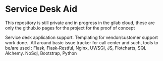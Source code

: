 Service Desk Aid
==============
This repository is still private and in progress in the gilab cloud, these are only the github.io pages for the project for the proof of concept


Service desk application support. Templating for vendor/customer support work done. .All around basic issue tracker for call center and such, tools to be/are used : Flask, Flask-Restful, Nginx, UWSGI, JS, Flotcharts, SQL Alchemy. NoSql, Bootstrap, Python
